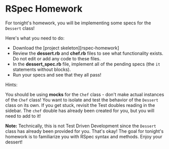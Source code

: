 # RSpec Homework

For tonight's homework, you will be implementing some specs for the `Dessert`
class!

Here's what you need to do:

- Download the [project skeleton][rspec-homework]
- Review the __dessert.rb__ and __chef.rb__ files to see what functionality
  exists. Do not edit or add any code to these files.
- In the __dessert_spec.rb__ file, implement all of the pending specs (the `it`
  statements without blocks).
- Run your specs and see that they all pass!

Hints:

You should be using **mocks** for the `Chef` class - don't make actual instances
of the `Chef` class! You want to isolate and test the behavior of the `Dessert`
class on its own. If you get stuck, revisit the Test doubles reading in the
sidebar. The `chef` double has already been created for you, but you will need
to add to it!

**Note:** Technically, this is not Test Driven Development since the `Dessert`
class has already been provided for you. That's okay! The goal for tonight's
homework is to familiarize you with RSpec syntax and methods. Enjoy your
dessert!